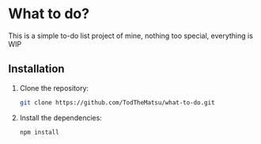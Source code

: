 # What to do?

This is a simple to-do list project of mine, nothing too special, everything is WIP

## Installation

1. Clone the repository:
   ```bash
   git clone https://github.com/TodTheMatsu/what-to-do.git
   ```

2. Install the dependencies:
   ```bash
   npm install
   ```
